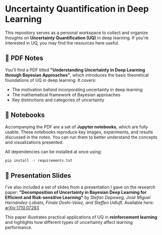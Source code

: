 # Uncertainty Quantification in Deep Learning

This repository serves as a personal workspace to collect and organize thoughts on **Uncertainty Quantification (UQ)** in deep learning. If you're interested in UQ, you may find the resources here useful.

## 📄 PDF Notes

You'll find a PDF titled **"Understanding Uncertainty in Deep Learning through Bayesian Approaches"**, which introduces the basic theoretical foundations of UQ in deep learning. It covers:

* The motivation behind incorporating uncertainty in deep learning
* The mathematical framework of Bayesian approaches
* Key distinctions and categories of uncertainty

## 🧪 Notebooks

Accompanying the PDF are a set of **Jupyter notebooks**, which are fully usable. These notebooks reproduce key images, experiments, and results discussed in the notes. You can run them to better understand the concepts and visualizations presented.

All dependencies can be installed at once using:
   ```bash
   pip install -r requirements.txt
   ```

## 🎤 Presentation Slides

I've also included a set of slides from a presentation I gave on the research paper:
**"Decomposition of Uncertainty in Bayesian Deep Learning for Efficient and Risk-sensitive Learning"**
by *Stefan Depeweg, José Miguel Hernández-Lobato, Finale Doshi-Velez, and Steffen Udluft*.
Available here: [arXiv:1710.07283](https://arxiv.org/abs/1710.07283)

This paper illustrates practical applications of UQ in **reinforcement learning** and highlights how different types of uncertainty affect learning performance.
